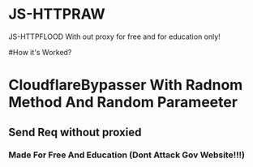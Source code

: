 # JS-HTTPRAW
JS-HTTPFLOOD With out proxy for free and for education only!

#How it's Worked?
<h1> CloudflareBypasser With Radnom Method And Random Parameeter
<h2> Send Req without proxied
<h3> Made For Free And Education (Dont Attack Gov Website!!!)
